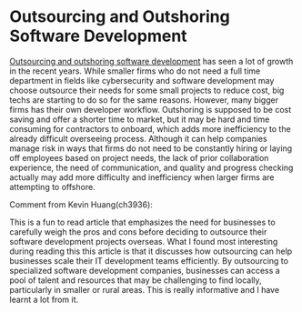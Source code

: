 # Outsourcing and Outshoring Software Development
[Outsourcing and outshoring software development](https://www.designveloper.com/en/guide/offshore-software-development/#:~:text=is%20software%20development.-,The%20biggest%20advantage%20of%20offshore%20software%20development%20is%20the%20ability,that%20need%20to%20be%20considered) has seen a lot of growth in the recent years. While smaller firms who do not need a full time department in fields like cybersecurity and software development may choose outsource their needs for some small projects to reduce cost, big techs are starting to do so for the same reasons. However, many bigger firms has their own developer workflow. Outshoring is supposed to be cost saving and offer a shorter time to market, but it may be hard and time consuming for contractors to onboard, which adds more inefficiency to the already difficult overseeing process. Although it can help companies manage risk in ways that firms do not need to be constantly hiring or laying off employees based on project needs, the lack of prior collaboration experience, the need of communication, and quality and progress checking actually may add more difficulty and inefficiency when larger firms are attempting to offshore. 

Comment from Kevin Huang(ch3936):

This is a fun to read article that emphasizes the need for businesses to carefully weigh the pros and cons before deciding to outsource their software development projects overseas. What I found most interesting during reading this this article is that it discusses how outsourcing can help businesses scale their IT development teams efficiently. By outsourcing to specialized software development companies, businesses can access a pool of talent and resources that may be challenging to find locally, particularly in smaller or rural areas. This is really informative and I have learnt a lot from it.


